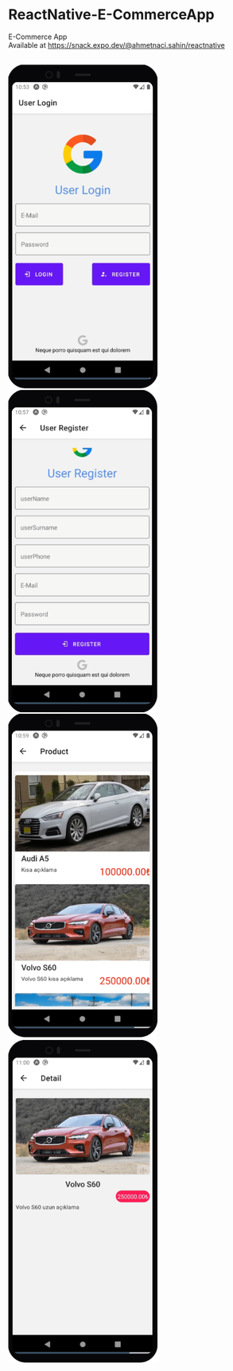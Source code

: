 # ReactNative-E-CommerceApp
E-Commerce App<br/>
Available at https://snack.expo.dev/@ahmetnaci.sahin/reactnative<br/><br/>

<img src="https://github.com/AhmetNSHN/ReactNative-E-CommerceApp/blob/main/reactnative/ProjectImages/login.PNG" width="300">  
<img src="https://github.com/AhmetNSHN/ReactNative-E-CommerceApp/blob/main/reactnative/ProjectImages/register.PNG" width="300">
<img src="https://github.com/AhmetNSHN/ReactNative-E-CommerceApp/blob/main/reactnative/ProjectImages/list.PNG" width="300">
<img src="https://github.com/AhmetNSHN/ReactNative-E-CommerceApp/blob/main/reactnative/ProjectImages/detail.PNG" width="300">

